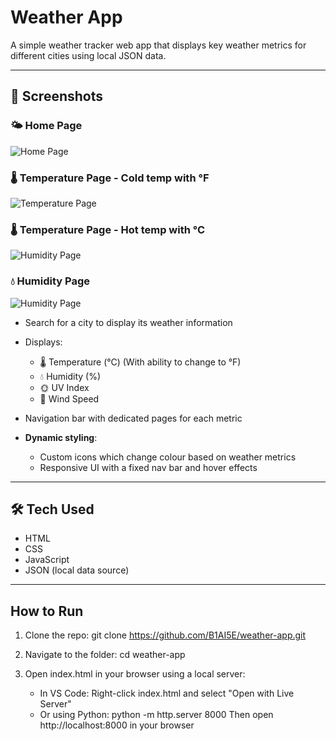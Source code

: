 # Weather App

A simple weather tracker web app that displays key weather metrics for different cities using local JSON data.

---
## 📸 Screenshots

### 🌤️ Home Page
![Home Page](screenshots/screenshot1.png)

### 🌡️ Temperature Page - Cold temp with °F
![Temperature Page](screenshots/screenshot2.png)

### 🌡️ Temperature Page - Hot temp with °C
![Humidity Page](screenshots/screenshot3.png)

### 💧 Humidity Page
![Humidity Page](screenshots/screenshot3.png)

- Search for a city to display its weather information
- Displays:
  - 🌡️ Temperature (°C) (With ability to change to °F)
  - 💧 Humidity (%)
  - 🌞 UV Index
  - 💨 Wind Speed
- Navigation bar with dedicated pages for each metric

- **Dynamic styling**:
  - Custom icons which change colour based on weather metrics
  - Responsive UI with a fixed nav bar and hover effects

---

## 🛠 Tech Used

- HTML
- CSS
- JavaScript
- JSON (local data source)

---

## How to Run

1. Clone the repo:
   git clone https://github.com/B1AI5E/weather-app.git

2. Navigate to the folder:
   cd weather-app

3. Open index.html in your browser using a local server:
   - In VS Code: Right-click index.html and select "Open with Live Server"
   - Or using Python:
     python -m http.server 8000
     Then open http://localhost:8000 in your browser